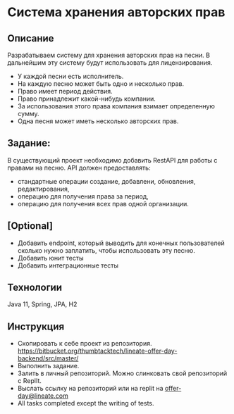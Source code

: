 # Система хранения авторских прав

## Описание
Разрабатываем систему для хранения авторских прав на песни. В дальнейшим эту систему будут использовать для лицензирования.
- У каждой песни есть исполнитель.
- На каждую песню может быть одно и несколько прав.
- Право имеет период действия.
- Право принадлежит какой-нибудь компании.
- За использования этого права компания взимает определенную сумму.
- Одна песня может иметь несколько авторских прав.
## Задание:
В существующий проект необходимо добавить RestAPI для работы с правами на песню. API должен предоставлять:
- стандартные операции  создание, добавлени, обновления, редактирования,
- операцию для получения права за период,
- операцию для получения всех прав одной организации.

## [Optional]
- Добавить endpoint, который выводить для конечных пользователей сколько нужно заплатить, чтобы использовать эту песню.
- Добавить юнит тесты
- Добавить интеграционные тесты

## Технологии   
Java 11, Spring, JPA, H2

## Инструкция
- Скопировать к себе проект из репозитория.
https://bitbucket.org/thumbtacktech/lineate-offer-day-backend/src/master/
- Выполнить задание.
- Залить в личный репозиторий. Можно слинковать свой репозиторий с ReplIt.
- Выслать ссылку на репозиторий или на replit на offer-day@lineate.com
- All tasks completed except the writing of tests.